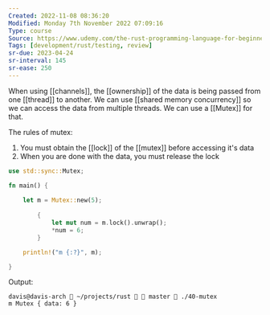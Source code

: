 ```yaml
---
Created: 2022-11-08 08:36:20
Modified: Monday 7th November 2022 07:09:16
Type: course
Source: https://www.udemy.com/the-rust-programming-language-for-beginners/?xref=E0Aed11STH4LPUQvCz0GJFABTmM=
Tags: [development/rust/testing, review]
sr-due: 2023-04-24
sr-interval: 145
sr-ease: 250
---
```


When using [[channels]], the [[ownership]] of the data is being passed from one [[thread]] to another. We can use [[shared memory concurrency]] so we can access the data from multiple threads. We can use a [[Mutex]] for that.

The rules of mutex:
1. You must obtain the [[lock]] of the [[mutex]] before accessing it's data
2. When you are done with the data, you must release the lock

```rust
use std::sync::Mutex;

fn main() {
    
    let m = Mutex::new(5);
    
        {
            let mut num = m.lock().unwrap();
            *num = 6;
        }

    println!("m {:?}", m);

}
```

Output:

```
davis@davis-arch  ~/projects/rust   master  ./40-mutex 
m Mutex { data: 6 }
```
